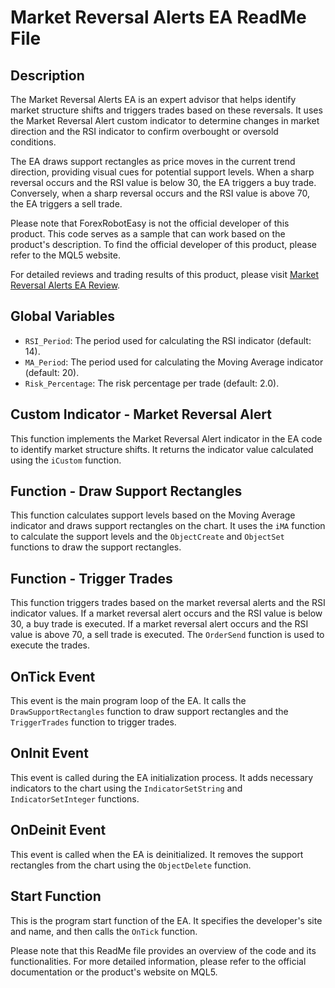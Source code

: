 # Market Reversal Alerts EA ReadMe File

## Description
The Market Reversal Alerts EA is an expert advisor that helps identify market structure shifts and triggers trades based on these reversals. It uses the Market Reversal Alert custom indicator to determine changes in market direction and the RSI indicator to confirm overbought or oversold conditions.

The EA draws support rectangles as price moves in the current trend direction, providing visual cues for potential support levels. When a sharp reversal occurs and the RSI value is below 30, the EA triggers a buy trade. Conversely, when a sharp reversal occurs and the RSI value is above 70, the EA triggers a sell trade.

Please note that ForexRobotEasy is not the official developer of this product. This code serves as a sample that can work based on the product's description. To find the official developer of this product, please refer to the MQL5 website.

For detailed reviews and trading results of this product, please visit [Market Reversal Alerts EA Review](https://forexroboteasy.com/forex-robot-review/market-reversal-alerts-ea-review-analyzing-forex-software-for-professional-traders/).

## Global Variables
- `RSI_Period`: The period used for calculating the RSI indicator (default: 14).
- `MA_Period`: The period used for calculating the Moving Average indicator (default: 20).
- `Risk_Percentage`: The risk percentage per trade (default: 2.0).

## Custom Indicator - Market Reversal Alert
This function implements the Market Reversal Alert indicator in the EA code to identify market structure shifts. It returns the indicator value calculated using the `iCustom` function.

## Function - Draw Support Rectangles
This function calculates support levels based on the Moving Average indicator and draws support rectangles on the chart. It uses the `iMA` function to calculate the support levels and the `ObjectCreate` and `ObjectSet` functions to draw the support rectangles.

## Function - Trigger Trades
This function triggers trades based on the market reversal alerts and the RSI indicator values. If a market reversal alert occurs and the RSI value is below 30, a buy trade is executed. If a market reversal alert occurs and the RSI value is above 70, a sell trade is executed. The `OrderSend` function is used to execute the trades.

## OnTick Event
This event is the main program loop of the EA. It calls the `DrawSupportRectangles` function to draw support rectangles and the `TriggerTrades` function to trigger trades.

## OnInit Event
This event is called during the EA initialization process. It adds necessary indicators to the chart using the `IndicatorSetString` and `IndicatorSetInteger` functions.

## OnDeinit Event
This event is called when the EA is deinitialized. It removes the support rectangles from the chart using the `ObjectDelete` function.

## Start Function
This is the program start function of the EA. It specifies the developer's site and name, and then calls the `OnTick` function.

Please note that this ReadMe file provides an overview of the code and its functionalities. For more detailed information, please refer to the official documentation or the product's website on MQL5.
